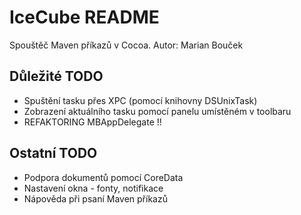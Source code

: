# IceCube README

Spouštěč Maven příkazů v Cocoa.
Autor: Marian Bouček

## Důležité TODO
* Spuštění tasku přes XPC (pomocí knihovny DSUnixTask)
* Zobrazení aktuálního tasku pomocí panelu umístěném v toolbaru
* REFAKTORING MBAppDelegate !!

## Ostatní TODO
* Podpora dokumentů pomocí CoreData
* Nastavení okna - fonty, notifikace
* Nápověda při psaní Maven příkazů
